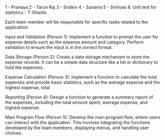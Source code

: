 1 - Pranaya
2 - Tarun Raj
3 - Sridevi
4 - Sunaina
5 - Srinivas
6. Unit test for statistics - T Ghanta

Each team member will be responsible for specific tasks related to the application:

Input and Validation (Person 1): Implement a function to prompt the user for expense details such as the expense amount and category. Perform validation to ensure the input is in the correct format.

Data Storage (Person 2): Create a data storage mechanism to store the expense records. It can be a simple data structure like a list or dictionary to hold the expenses.

Expense Calculation (Person 3): Implement a function to calculate the total expenses and provide basic statistics, such as the average expense and the highest expense, total

Reporting (Person 4): Design a function to generate a summary report of the expenses, including the total amount spent, average expense, and highest expense.

Main Program Flow (Person 5): Develop the main program flow, where users can interact with the application. This involves integrating the functions developed by the team members, displaying menus, and handling user choices.

